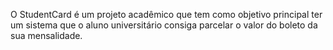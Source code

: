 O StudentCard é um projeto acadêmico que tem como objetivo principal ter um sistema que o aluno universitário consiga parcelar o valor do boleto da sua mensalidade.
